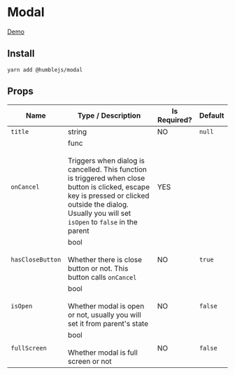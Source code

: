 # Modal

[Demo](https://humblejs.zuhd.org/pkg/modal/demo)

## Install

```
yarn add @humblejs/modal
```

## Props

| **Name** | **Type / Description** | **Is Required?** | **Default** |
|-----------|----------|-------------|-------------|
| `title`    | string      | NO | `null` |
| `onCancel`    | func<br><br>Triggers when dialog is cancelled. This function is triggered when close button is clicked, escape key is pressed or clicked outside the dialog. Usually you will set `isOpen` to `false` in the parent     | YES | |
| `hasCloseButton`    | bool<br><br>Whether there is close button or not. This button calls `onCancel`      | NO | `true` |
| `isOpen`    | bool<br><br>Whether modal is open or not, usually you will set it from parent's state     | NO | `false` |
| `fullScreen`    | bool<br><br>Whether modal is full screen or not     | NO | `false` |
